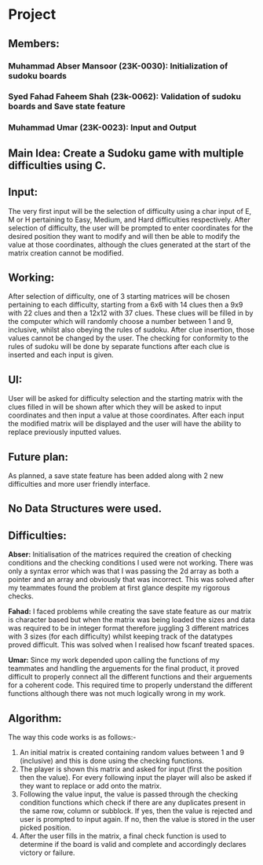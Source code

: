 # Project

## Members:

### Muhammad Abser Mansoor (23K-0030): Initialization of sudoku boards
### Syed Fahad Faheem Shah (23k-0062): Validation of sudoku boards and Save state feature
### Muhammad Umar (23K-0023): Input and Output

## Main Idea: Create a Sudoku game with multiple difficulties using C.

## Input: 
The very first input will be the selection of difficulty using a char input of E, M or H pertaining to Easy, Medium, and Hard difficulties respectively.
After selection of difficulty, the user will be prompted to enter coordinates for the desired position they want to modify and will then be able to modify the value at those coordinates, although the clues generated at the start of the matrix creation cannot be modified.

## Working:

After selection of difficulty, one of 3 starting matrices will be chosen pertaining to each difficulty, starting from a 6x6 with 14 clues then a 9x9 with 22 clues and then a 12x12 with 37 clues. These clues will be filled in by the computer which will randomly choose a number between 1 and 9, inclusive, whilst also obeying the rules of sudoku. After clue insertion, those values cannot be changed by the user. The checking for conformity to the rules of sudoku will be done by separate functions after each clue is inserted and each input is given.
## UI: 
User will be asked for difficulty selection and the starting matrix with the clues filled in will be shown after which they will be asked to input coordinates and then input a value at those coordinates. After each input the modified matrix will be displayed and the user will have the ability to replace previously inputted values.

## Future plan:
As planned, a save state feature has been added along with 2 new difficulties and more user friendly interface.

## No Data Structures were used.

## Difficulties:
**Abser:**
Initialisation of the matrices required the creation of checking conditions and the checking conditions I used were not working. There was only a syntax error which was that I was passing the 2d array as both a pointer and an array and obviously that was incorrect. This was solved after my teammates found the problem at first glance despite my rigorous checks.

**Fahad:**
I faced problems while creating the save state feature as our matrix is character based but when the matrix was being loaded the sizes and data was required to be in integer format therefore juggling 3 different matrices with 3 sizes (for each difficulty) whilst keeping track of the datatypes proved difficult. This was solved when I realised how fscanf treated spaces.

**Umar:**
Since my work depended upon calling the functions of my teammates and handling the arguements for the final product, it proved difficult to properly connect all the different functions and their arguements for a coherent code. This required time to properly understand the different functions although there was not much logically wrong in my work.

## Algorithm:
The way this code works is as follows:-
1. An initial matrix is created containing random values between 1 and 9 (inclusive) and this is done using the checking functions.
2. The player is shown this matrix and asked for input (first the position then the value). For every following input the player will also be asked if they want to replace or add onto the matrix.
3. Following the value input, the value is passed through the checking condition functions which check if there are any duplicates present in the same row, column or subblock. If yes, then the value is rejected and user is prompted to input again. If no, then the value is stored in the user picked position.
4. After the user fills in the matrix, a final check function is used to determine if the board is valid and complete and accordingly declares victory or failure.
